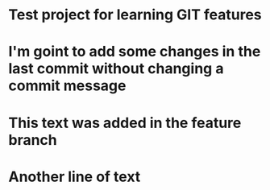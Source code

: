 # Test project for learning GIT features

# I'm goint to add some changes in the last commit without changing a commit message

# This text was added in the feature branch
# Another line of text